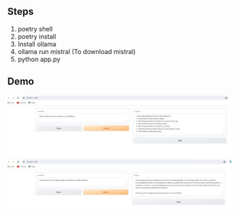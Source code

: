 ## Steps 
1. poetry shell
2. poetry install
3. Install ollama
4. ollama run mistral (To download mistral)
5. python app.py

## Demo
![Example-1](48c5718f-1152-4fea-a5ce-38d71f58e3f9.jpg)
![Example-2](a6508bc4-2ab8-4c2d-82c0-8f5869d22595.jpg)

